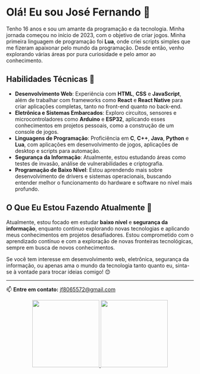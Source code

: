 # Olá! Eu sou José Fernando 👋

Tenho 16 anos e sou um amante da programação e da tecnologia. Minha jornada começou no início de 2023, com o objetivo de criar jogos. Minha primeira linguagem de programação foi **Lua**, onde criei scripts simples que me fizeram apaixonar pelo mundo da programação. Desde então, venho explorando várias áreas por pura curiosidade e pelo amor ao conhecimento.

## Habilidades Técnicas 🚀

- **Desenvolvimento Web**: Experiência com **HTML**, **CSS** e **JavaScript**, além de trabalhar com frameworks como **React** e **React Native** para criar aplicações completas, tanto no front-end quanto no back-end.
- **Eletrônica e Sistemas Embarcados**: Exploro circuitos, sensores e microcontroladores como **Arduino** e **ESP32**, aplicando esses conhecimentos em projetos pessoais, como a construção de um console de jogos.
- **Linguagens de Programação**: Proficiência em **C**, **C++**, **Java**, **Python** e **Lua**, com aplicações em desenvolvimento de jogos, aplicações de desktop e scripts para automação.
- **Segurança da Informação**: Atualmente, estou estudando áreas como testes de invasão, análise de vulnerabilidades e criptografia.
- **Programação de Baixo Nível**: Estou aprendendo mais sobre desenvolvimento de drivers e sistemas operacionais, buscando entender melhor o funcionamento do hardware e software no nível mais profundo.

## O Que Eu Estou Fazendo Atualmente 🧠

Atualmente, estou focado em estudar **baixo nível** e **segurança da informação**, enquanto continuo explorando novas tecnologias e aplicando meus conhecimentos em projetos desafiadores. Estou comprometido com o aprendizado contínuo e com a exploração de novas fronteiras tecnológicas, sempre em busca de novos conhecimentos.

Se você tem interesse em desenvolvimento web, eletrônica, segurança da informação, ou apenas ama o mundo da tecnologia tanto quanto eu, sinta-se à vontade para trocar ideias comigo! 😊

---
📫 **Entre em contato:** jf8065572@gmail.com


<div align="center">
  <a href="https://github.com/Fernando8796">
  <img loading="lazy" height="180em" src="https://github-readme-stats.vercel.app/api?username=Fernando8796&hide=stars&show_icons=true&theme=react"/>
  <img loading="lazy" height="180em" src="https://github-readme-stats.vercel.app/api/top-langs/?username=Fernando8796&layout=compact&langs_count=7&theme=react"/>
</div>
